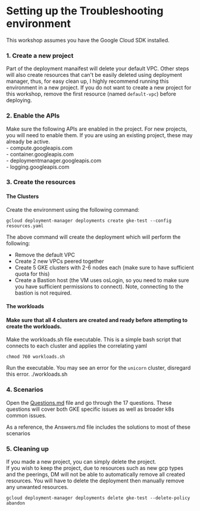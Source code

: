 
# Setting up the Troubleshooting environment

This workshop assumes you have the Google Cloud SDK installed.

### 1. Create a new project

Part of the deployment manaifest will delete your default VPC. Other steps will also create resources that can't be easily deleted using deployment manager, thus, for easy clean up, I highly recommend running this environment in a new project.
If you do not want to create a new project for this workshop, remove the first resource (named `default-vpc`) before deploying.

### 2. Enable the APIs

Make sure the following APIs are enabled in the project. For new projects, you will need to enable them. If you are using an existing project, these may already be active.  
    - compute.googleapis.com  
    - container.googleapis.com  
    - deploymentmanager.googleapis.com  
    - logging.googleapis.com  


### 3. Create the resources

#### The Clusters

Create the environment using the following command:

    gcloud deployment-manager deployments create gke-test --config resources.yaml

The above command will create the deployment which will perform the following:

- Remove the default VPC
- Create 2 new VPCs peered together
- Create 5 GKE clusters with 2-6 nodes each (make sure to have sufficient quota for this)
- Create a Bastion host (the VM uses osLogin, so you need to make sure you have sufficient permissions to connect). Note, connecting to the bastion is not required.

#### The workloads

#### **Make sure that all 4 clusters are created and ready before attempting to create the workloads.**

Make the workloads.sh file executable. This is a simple bash script that connects to each cluster and applies the correlating yaml  

    chmod 760 workloads.sh

Run the executable. You may see an error for the `unicorn` cluster, disregard this error.
    ./workloads.sh

### 4. Scenarios

Open the [Questions.md](https://github.com/Aahzymandius/k8s-workshops/blob/aahz-changes/8-live-debugging/Questions.md) file and go through the 17 questions. These questions will cover both GKE specific issues as well as broader k8s common issues.  

As a reference, the Answers.md file includes the solutions to most of these scenarios


### 5. Cleaning up

If you made a new project, you can simply delete the project.  
If you wish to keep the project, due to resources such as new gcp types and the peerings, DM will not be able to automatically remove all created resources. You will have to delete the deployment then manually remove any unwanted resources.

    gcloud deployment-manager deployments delete gke-test --delete-policy abandon

